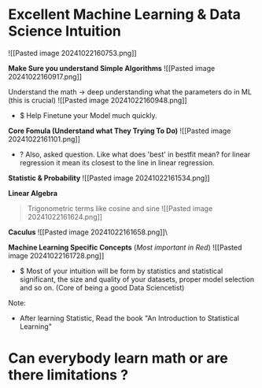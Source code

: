 # Excellent Machine Learning & Data Science Intuition  

![[Pasted image 20241022160753.png]]

**Make Sure you understand Simple Algorithms**
![[Pasted image 20241022160917.png]]

Understand the math -> deep understanding what the parameters do in ML (this is crucial) ![[Pasted image 20241022160948.png]]
+ $ Help Finetune your Model much quickly. 

**Core Fomula (Understand what They Trying To Do)** 
![[Pasted image 20241022161101.png]]
+ ? Also, asked question. Like what does 'best' in bestfit mean? for linear regression it mean its closest to the line in linear regression.

**Statistic & Probability**
![[Pasted image 20241022161534.png]]

**Linear Algebra**
>Trigonometric terms like cosine and sine
![[Pasted image 20241022161624.png]]

**Caculus**
![[Pasted image 20241022161658.png]]\

**Machine Learning Specific Concepts** (*Most important in Red*)
![[Pasted image 20241022161728.png]]
+ $ Most of your intuition will be form by statistics and statistical significant, the size and quality of your datasets, proper model selection and so on. (Core of being a good Data Sciencetist)

Note: 
+ After learning Statistic, Read the book "An Introduction to Statistical Learning"


# Can everybody learn math or are there limitations ?

